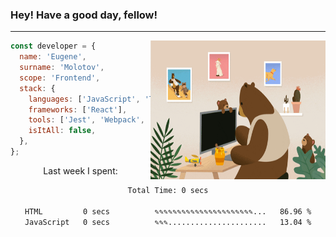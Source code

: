 ### Hey! Have a good day, fellow!
---
<img align='right' alt='GIF' vertical-align='center' src='./src/giphy.gif' width='280px' height='222px'/>

```javascript
const developer = {
  name: 'Eugene',
  surname: 'Molotov',
  scope: 'Frontend',
  stack: {
    languages: ['JavaScript', 'TypeScript'],
    frameworks: ['React'],
    tools: ['Jest', 'Webpack', 'Sass'],
    isItAll: false,
  },
};
```
<p align="center">
  Last week I spent:
</p>
<div align="center">
<!--START_SECTION:waka-->

```txt
Total Time: 0 secs

HTML         0 secs          ✎✎✎✎✎✎✎✎✎✎✎✎✎✎✎✎✎✎✎✎✎✎...   86.96 %
JavaScript   0 secs          ✎✎✎......................   13.04 %
```

<!--END_SECTION:waka-->

